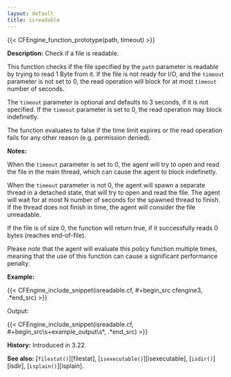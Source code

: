 ```yaml
---
layout: default
title: isreadable
---
```


{{< CFEngine_function_prototype(path, timeout) >}}

**Description:** Check if a file is readable.

This function checks if the file specified by the `path` parameter is readable
by trying to read 1 Byte from it. If the file is not ready for I/O, and the
`timeout` parameter is not set to 0, the read operation will block for at most
`timeout` number of seconds.

The `timeout` parameter is optional and defaults to 3 seconds, if it is not
specified. If the `timeout` parameter is set to 0, the read operation may block
indefinetly.

The function evaluates to false if the time limit expires or the read operation
fails for any other reason (e.g. permission denied).

**Notes:**

When the `timeout` parameter is set to 0, the agent will try to open and read
the file in the main thread, which can cause the agent to block indefinetly.

When the `timeout` parameter is not 0, the agent will spawn a separate thread
in a detached state, that will try to open and read the file. The agent will
wait for at most N number of seconds for the spawned thread to finish. If the
thread does not finish in time, the agent will consider the file unreadable.

If the file is of size 0, the function will return true, if it successfully
reads 0 bytes (reaches end-of-file).

Please *note* that the agent will evaluate this policy function multiple times,
meaning that the use of this function can cause a significant performance
penalty.

**Example:**

{{< CFEngine_include_snippet(isreadable.cf, #\+begin_src cfengine3, .*end_src) >}}

Output:

{{< CFEngine_include_snippet(isreadable.cf, #\+begin_src\s+example_output\s*, .*end_src) >}}

**History:** Introduced in 3.22.

**See also:** [`filestat()`][filestat], [`isexecutable()`][isexecutable], [`isdir()`][isdir], [`isplain()`][isplain].
